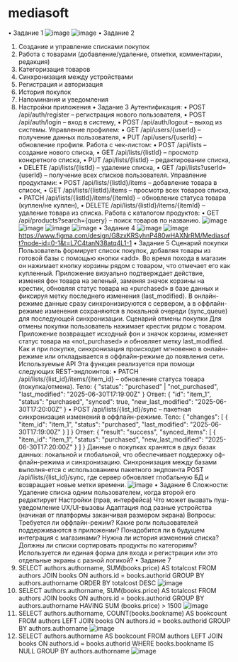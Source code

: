 # mediasoft
•	Задание 1
![image](https://github.com/user-attachments/assets/f0dd8e83-8cd9-4220-aee7-36842d4b7856)
![image](https://github.com/user-attachments/assets/be6f63d2-ddf3-4020-af48-e27fdb057ca8)
•	Задание 2
1.	Создание и управление списками покупок
2.	Работа с товарами (добавление/удаление, отметки, комментарии, редакция)
3.	Категоризация товаров
4.	Синхронизация между устройствами
5.	Регистрация и авторизация
6.	История покупок
7.	Напоминания и уведомления
8.	Настройки приложения
•	Задание 3
Аутентификация:
•	POST /api/auth/register – регистрация нового пользователя,
•	POST /api/auth/login – вход в систему,
•	POST /api/auth/logout – выход из системы.
Управление профилем:
•	GET /api/users/{userId} – получение данных пользователя,
•	PUT /api/users/{userId} – обновление профиля.
Работа с чек-листом:
•	POST /api/lists – создание нового списка,
•	GET /api/lists/{listId} – просмотр конкретного списка,
•	PUT /api/lists/{listId} – редактирование списка,
•	DELETE /api/lists/{listId} – удаление списка,
•	GET /api/lists?userId={userId} – получение всех списков пользователя.
Управление продуктами:
•	POST /api/lists/{listId}/items – добавление товара в список,
•	GET /api/lists/{listId}/items – просмотр всех товаров списка,
•	PATCH /api/lists/{listId}/items/{itemId} – обновление статуса товара (куплен/не куплен),
•	DELETE /api/lists/{listId}/items/{itemId} – удаление товара из списка.
Работа с каталогом продуктов:
•	GET /api/products?search={query} – поиск товаров по названию.
 ![image](https://github.com/user-attachments/assets/efcea497-9847-4b5c-8d14-213fb547c870)
![image](https://github.com/user-attachments/assets/eb9d3c0d-04c1-4f84-8469-e9bc6a84f081)
![image](https://github.com/user-attachments/assets/48619dfc-f28e-4577-82f3-b3cc01b1049f)
![image](https://github.com/user-attachments/assets/cce81a08-302f-48e8-89ec-43f32dfd6a14)
•	Задание 4
![image](https://github.com/user-attachments/assets/ebdbeed9-f09e-4391-8f15-4f300e0bd9f8)
![image](https://github.com/user-attachments/assets/32112e3b-7e80-45a6-b4a4-042b4c26535b)
https://www.figma.com/design/G8zxKRSyhnP480wHAXNrRM/Mediasoft?node-id=0-1&t=L7C4tanN38atq4L1-1
•	Задание 5
Сценарий покупки
Пользователь формирует список покупок, добавляя товары из готовой базы с помощью кнопки «add». Во время похода в магазин он нажимает кнопку корзины рядом с товаром, что отмечает его как купленный. Приложение визуально подтверждает действие, изменяя фон товара на зеленый, заменяя значок корзины на крестик, обновляя статус товара на «purchased» в базе данных и фиксируя метку последнего изменения (last_modified). В онлайн-режиме данные сразу синхронизируются с сервером, а в оффлайн-режиме изменения сохраняются в локальной очереди (sync_queue) для последующей синхронизации.
Сценарий отмены покупки
Для отмены покупки пользователь нажимает крестик рядом с товаром. Приложение возвращает исходный фон и значок корзины, изменяет статус товара на «not_purchased» и обновляет метку last_modified. Как и при покупке, синхронизация происходит мгновенно в онлайн-режиме или откладывается в оффлайн-режиме до появления сети.
Используемые API
Эта функция реализуется при помощи следующих REST-эндпоинтов:
•	PATCH /api/lists/{list_id}/items/{item_id} – обновление статуса товара (покупка/отмена).
Тело:
{
  "status": "purchased" | "not_purchased",
  "last_modified": "2025-06-30T17:19:00Z"
}
Ответ:
{
  "id": "item_1",
  "status": "purchased",
  "synced": true,
  "new_last_modified": "2025-06-30T17:20:00Z"
}
•	POST /api/lists/{list_id}/sync – пакетная синхронизация изменений в оффлайн-режиме.
Тело:
{
  "changes": [
    {
      "item_id": "item_1",
      "status": "purchased",
      "last_modified": "2025-06-30T17:19:00Z"
    }
  ]
}
Ответ:
{
  "result": "success",
  "synced_items": [
    {
      "item_id": "item_1",
      "status": "purchased",
      "new_last_modified": "2025-06-30T17:20:00Z"
    }
  ]
}
Данные о покупках хранятся в двух базах данных: локальной и глобальной, что обеспечивает поддержку оф-флайн-режима и синхронизацию. Синхронизация между базами выполня-ется с использованием пакетного эндпоинта POST /api/lists/{list_id}/sync, где сервер обновляет глобальную БД и возвращает новые метки времени.
![image](https://github.com/user-attachments/assets/933ea7cd-6ac8-4557-9b1e-ba778dccea1b)
•	Задание 6
Сложности:
Удаление списка одним пользователем, когда второй его редактирует
Настройки (прав, интерфейса)
Что может вызвать пуш-уведомление
UX/UI-вызовы
Адаптация под разные устройства (начиная от платформы заканчивая размером экрана)
Вопросы:
Требуется ли оффлайн-режим?
Какие роли пользователей поддерживаются в приложении?
Понадобится ли в будущем интеграция с магазинами?
Нужна ли история изменений списка?
Должны ли списки сортировать продукты по категориям?
Используется ли единая форма для входа и регистрации или это отдельные экраны с разной логикой?
•	Задание 7
1.	SELECT authors.authorname, SUM(books.price) AS totalcost FROM authors JOIN books ON authors.id = books.authorid GROUP BY authors.authorname ORDER BY totalcost DESC
 ![image](https://github.com/user-attachments/assets/729247ba-10d1-4c20-9c38-b9b854fcdb25)
2.	SELECT authors.authorname, SUM(books.price) AS totalcost FROM authors JOIN books ON authors.id = books.authorid GROUP BY authors.authorname HAVING SUM (books.price) > 1500
 ![image](https://github.com/user-attachments/assets/600c9b86-5a35-494d-9caf-804bc9ac0688)
3.	SELECT authors.authorname, COUNT(books.bookname) AS bookcount FROM authors LEFT JOIN books ON authors.id = books.authorid GROUP BY authors.authorname
 ![image](https://github.com/user-attachments/assets/f31d0ae5-7cae-438d-9d11-13ddf4d9c3da)
4.	SELECT authors.authorname AS bookcount FROM authors LEFT JOIN books ON authors.id = books.authorid WHERE books.bookname IS NULL GROUP BY authors.authorname
 ![image](https://github.com/user-attachments/assets/43bc5d2c-2e18-44df-b5a7-99e2aa9afacc)
